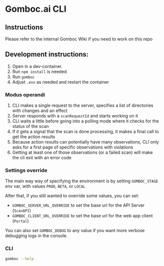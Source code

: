 # Gomboc.ai CLI


## Instructions

Please refer to the internal Gomboc Wiki if you need to work on this repo

## Development instructions:

1. Open in a dev-container.
2. Run `npm install` is needed
3. Run `gomboc`
4. Adjust `.env` as needed and restart the container

### Modus operandi

1. CLI makes a single request to the server, specifies a list of directories with changes and an effect
2. Server responds with a `scanRequestId` and starts working on it
3. CLI waits a little before going into a polling mode where it checks for the status of the scan
4. If it gets a signal that the scan is done processing, it makes a final call to get the action results
5. Because action results can potentially have many observations, CLI only asks for a first page of specific observations with violations
6. Getting at least one of those observations (or a failed scan) will make the cli exit with an error code

### Settings override

The main way way of specifying the environment is by setting `GOMBOC_STAGE` env var, with values `PROD`, `BETA`, or `LOCAL`

After that, if you still wanted to override some values, you can set:
- `GOMBOC_SERVER_URL_OVERRIDE` to set the base url for the API Server (`ScanAPI`)
- `GOMBOC_CLIENT_URL_OVERRIDE` to set the base url for the web app client (`Portal`)

You can also set `GOMBOC_DEBUG` to any value if you want more verbose debugging logs in the console.

### CLI

```bash
gomboc --help
```
